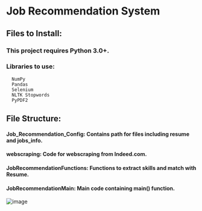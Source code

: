 # Job Recommendation System
 
## Files to Install:
   ### This project requires Python 3.0+.
   ### Libraries to use:
      NumPy
      Pandas
      Selenium
      NLTK Stopwords
      PyPDF2
## File Structure:
   #### Job_Recommendation_Config: Contains path for files including resume and jobs_info.
   #### webscraping: Code for webscraping from Indeed.com.
   #### JobRecommendationFunctions: Functions to extract skills and match with Resume.
   #### JobRecommendationMain: Main code containing main() function.
![image](https://github.com/tannnishtha08/Job_Recommendation/assets/98115816/9e6957eb-fbc5-4ed9-9d55-cf6f6d354849)
